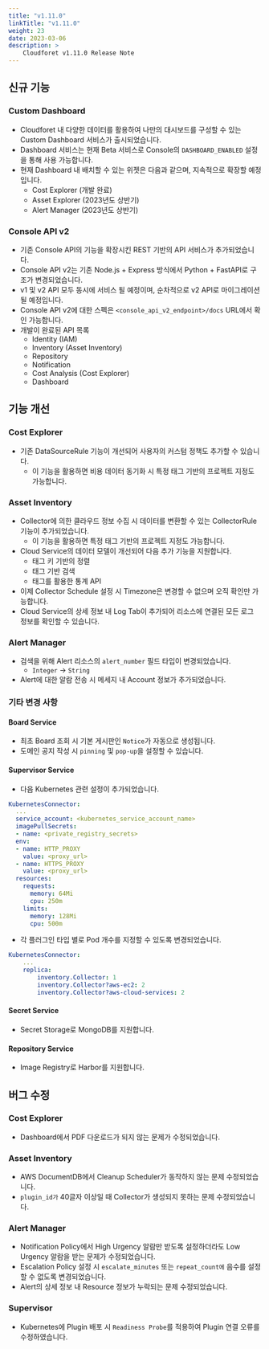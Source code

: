 ```yaml
---
title: "v1.11.0"
linkTitle: "v1.11.0"
weight: 23
date: 2023-03-06
description: >
    Cloudforet v1.11.0 Release Note
---
```


## 신규 기능
### Custom Dashboard
- Cloudforet 내 다양한 데이터를 활용하여 나만의 대시보드를 구성할 수 있는 Custom Dashboard 서비스가 출시되었습니다.
- Dashboard 서비스는 현재 Beta 서비스로 Console의 `DASHBOARD_ENABLED` 설정을 통해 사용 가능합니다.
- 현재 Dashboard 내 배치할 수 있는 위젯은 다음과 같으며, 지속적으로 확장할 예정입니다.
  - Cost Explorer (개발 완료)
  - Asset Explorer (2023년도 상반기)
  - Alert Manager (2023년도 상반기)
### Console API v2
- 기존 Console API의 기능을 확장시킨 REST 기반의 API 서비스가 추가되었습니다.
- Console API v2는 기존 Node.js + Express 방식에서 Python + FastAPI로 구조가 변경되었습니다.
- v1 및 v2 API 모두 동시에 서비스 될 예정이며, 순차적으로 v2 API로 마이그레이션 될 예정입니다.
- Console API v2에 대한 스펙은 `<console_api_v2_endpoint>/docs` URL에서 확인 가능합니다.
- 개발이 완료된 API 목록
  - Identity (IAM)
  - Inventory (Asset Inventory)
  - Repository
  - Notification
  - Cost Analysis (Cost Explorer)
  - Dashboard

## 기능 개선
### Cost Explorer
- 기존 DataSourceRule 기능이 개선되어 사용자의 커스텀 정책도 추가할 수 있습니다.
  - 이 기능을 활용하면 비용 데이터 동기화 시 특정 태그 기반의 프로젝트 지정도 가능합니다.
### Asset Inventory
- Collector에 의한 클라우드 정보 수집 시 데이터를 변환할 수 있는 CollectorRule 기능이 추가되었습니다.
  - 이 기능을 활용하면 특정 태그 기반의 프로젝트 지정도 가능합니다.
- Cloud Service의 데이터 모델이 개선되어 다음 추가 기능을 지원합니다.
  - 태그 키 기반의 정렬
  - 태그 기반 검색
  - 태그를 활용한 통계 API
- 이제 Collector Schedule 설정 시 Timezone은 변경할 수 없으며 오직 확인만 가능합니다.
- Cloud Service의 상세 정보 내 Log Tab이 추가되어 리소스에 연결된 모든 로그 정보를 확인할 수 있습니다.  
### Alert Manager
- 검색을 위해 Alert 리소스의 `alert_number` 필드 타입이 변경되었습니다.
  - `Integer` -> `String`
- Alert에 대한 알람 전송 시 메세지 내 Account 정보가 추가되었습니다.
### 기타 변경 사항
#### Board Service
- 최초 Board 조회 시 기본 게시판인 `Notice`가 자동으로 생성됩니다.
- 도메인 공지 작성 시  `pinning` 및 `pop-up`을 설정할 수 있습니다.
#### Supervisor Service
- 다음 Kubernetes 관련 설정이 추가되었습니다.
```yaml
KubernetesConnector:
  ...
  service_account: <kubernetes_service_account_name>
  imagePullSecrets:
  - name: <private_registry_secrets>
  env:
  - name: HTTP_PROXY
    value: <proxy_url>
  - name: HTTPS_PROXY
    value: <proxy_url>
  resources:
    requests:
      memory: 64Mi
      cpu: 250m
    limits:
      memory: 128Mi
      cpu: 500m
```
- 각 플러그인 타입 별로 Pod 개수를 지정할 수 있도록 변경되었습니다.
```yaml
KubernetesConnector:
    ...
    replica:
        inventory.Collector: 1
        inventory.Collector?aws-ec2: 2
        inventory.Collector?aws-cloud-services: 2
```
#### Secret Service
- Secret Storage로 MongoDB를 지원합니다.
#### Repository Service
- Image Registry로 Harbor를 지원합니다.

## 버그 수정
### Cost Explorer
- Dashboard에서 PDF 다운로드가 되지 않는 문제가 수정되었습니다.
### Asset Inventory
- AWS DocumentDB에서 Cleanup Scheduler가 동작하지 않는 문제 수정되었습니다.
- `plugin_id가` 40글자 이상일 때 Collector가 생성되지 못하는 문제 수정되었습니다.
### Alert Manager
- Notification Policy에서 High Urgency 알람만 받도록 설정하더라도 Low Urgency 알람을 받는 문제가 수정되었습니다.
- Escalation Policy 설정 시 `escalate_minutes` 또는 `repeat_count에` 음수를 설정할 수 없도록 변경되었습니다.
- Alert의 상세 정보 내 Resource 정보가 누락되는 문제 수정되었습니다.
### Supervisor
- Kubernetes에 Plugin 배포 시 `Readiness Probe`를 적용하여 Plugin 연결 오류를 수정하였습니다.

